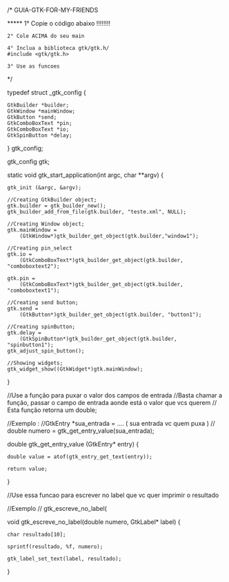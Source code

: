 /* GUIA-GTK-FOR-MY-FRIENDS

***** 1° 
        Copie o código abaixo !!!!!!!!
	
	2° Cole ACIMA do seu main
	
	4° Inclua a biblioteca gtk/gtk.h/
	#include <gtk/gtk.h>

	3° Use as funcoes 
  
 */  
 
 
 
typedef struct _gtk_config {
	
	GtkBuilder *builder;
	GtkWindow *mainWindow;
	GtkButton *send;
	GtkComboBoxText *pin;
	GtkComboBoxText *io;	
	GtkSpinButton *delay;
	
} gtk_config;

gtk_config gtk;        

static void gtk_start_application(int argc, char **argv) {
	
	gtk_init (&argc, &argv);
		
	//Creating GtkBuilder object;
	gtk.builder = gtk_builder_new();
	gtk_builder_add_from_file(gtk.builder, "teste.xml", NULL);
	
	//Creating Window object;
	gtk.mainWindow = 
		(GtkWindow*)gtk_builder_get_object(gtk.builder,"window1");
	
	//Creating pin_select
	gtk.io = 
		(GtkComboBoxText*)gtk_builder_get_object(gtk.builder, "comboboxtext2");
	
	gtk.pin = 
		(GtkComboBoxText*)gtk_builder_get_object(gtk.builder, "comboboxtext1");
		
	//Creating send button;
	gtk.send =
		(GtkButton*)gtk_builder_get_object(gtk.builder, "button1");	

	//Creating spinButton;
	gtk.delay =
		(GtkSpinButton*)gtk_builder_get_object(gtk.builder, "spinbutton1");
	gtk_adjust_spin_button();	
	
	//Showing widgets;			
	gtk_widget_show((GtkWidget*)gtk.mainWindow);	
}

//Use a função para puxar o valor dos campos de entrada
//Basta chamar a função, passar o campo de entrada aonde está o valor que vcs querem
// Esta função retorna um double;

//Exemplo :
	//GtkEntry *sua_entrada = .... ( sua entrada vc quem puxa )
//	double numero = gtk_get_entry_value(sua_entrada); 	

double gtk_get_entry_value (GtkEntry* entry) {
	
	double value = atof(gtk_entry_get_text(entry)); 

	return value;
}

//Use essa funcao para escrever no label que vc quer imprimir o resultado

//Exemplo
//	gtk_escreve_no_label(

void gtk_escreve_no_label(double numero, GtkLabel* label) {

	char resultado[10];
	
	sprintf(resultado, %f, numero);
	
	gtk_label_set_text(label, resultado);

}
